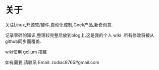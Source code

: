 # 关于

关注Linux,开源软/硬件,自动化控制,Geek产品,新奇创意.

记录零碎的知识,整理较完整后放到blog上.这是我的个人 wiki .所有修改将被从github同步而覆盖.

wiki使用 [gollum](https://github.com/gollum/gollum) 搭建

如有需要,请联系 Email: zodiac8765#gmail.com